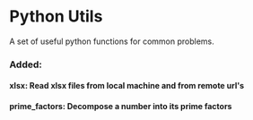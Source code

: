 # Python Utils

A set of useful python functions for common problems.

### Added:

#### xlsx: Read xlsx files from local machine and from remote url's
#### prime_factors: Decompose a number into its prime factors
